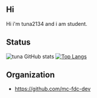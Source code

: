 ## Hi

Hi i'm tuna2134 and i am student.

## Status
![tuna GitHub stats](https://github-readme-stats.vercel.app/api?username=tuna2134&show_icons=true&theme=radical)
[![Top Langs](https://github-readme-stats.vercel.app/api/top-langs/?username=tuna2134&layout=compact)](https://github.com/anuraghazra/github-readme-stats)

## Organization

- https://github.com/mc-fdc-dev
